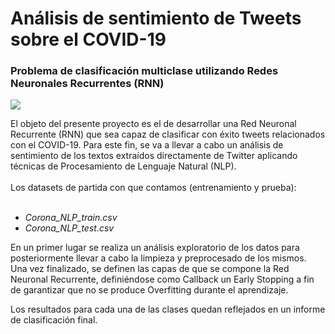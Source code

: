 # Análisis de sentimiento de Tweets sobre el COVID-19</br> 
### Problema de clasificación multiclase utilizando Redes Neuronales Recurrentes (RNN)
<p align="left">
<img src="https://i.ibb.co/BrxvVqv/NLP-2.jpg">
</p>
El objeto del presente proyecto es el de desarrollar una Red Neuronal Recurrente (RNN) que sea capaz de clasificar con éxito tweets relacionados con el COVID-19. Para este fin, se va a llevar a cabo un análisis de sentimiento de los textos extraídos directamente de Twitter aplicando técnicas de Procesamiento de Lenguaje Natural (NLP).</br>

</br>
Los datasets de partida con que contamos (entrenamiento y prueba):</br>
</br>

- *Corona_NLP_train.csv*
- *Corona_NLP_test.csv*

En un primer lugar se realiza un análisis exploratorio de los datos para posteriormente llevar a cabo la limpieza y preprocesado de los mismos. Una vez finalizado, se definen las capas de que se compone la Red Neuronal Recurrente, definiéndose como Callback un Early Stopping a fin de garantizar que no se produce Overfitting durante el aprendizaje.

Los resultados para cada una de las clases quedan reflejados en un informe de clasificación final.
